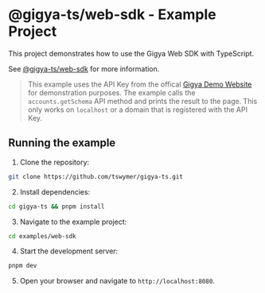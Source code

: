 # @gigya-ts/web-sdk - Example Project

This project demonstrates how to use the Gigya Web SDK with TypeScript.

See [@gigya-ts/web-sdk](/packages/web-sdk/README.md) for more information.

> This example uses the API Key from the offical [Gigya Demo Website](https://gigyademo.com/) for demonstration purposes. The example calls the `accounts.getSchema` API method and prints the result to the page. This only works on `localhost` or a domain that is registered with the API Key.

## Running the example

1. Clone the repository:

```bash
git clone https://github.com/tswymer/gigya-ts.git
```

2. Install dependencies:

```bash
cd gigya-ts && pnpm install
```

3. Navigate to the example project:

```bash
cd examples/web-sdk
```

4. Start the development server:

```bash
pnpm dev
```

5. Open your browser and navigate to `http://localhost:8080`.

